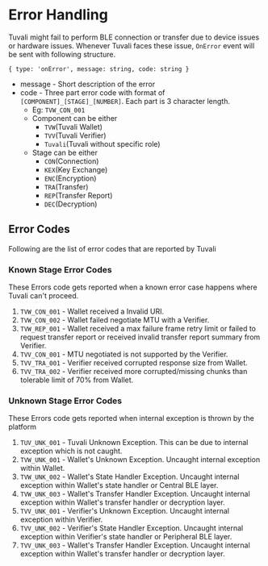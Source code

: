 # Error Handling
 Tuvali might fail to perform BLE connection or transfer due to device issues or hardware issues.
 Whenever Tuvali faces these issue, `OnError` event will be sent with following structure.


`
{
  type: 'onError',
  message: string,
  code: string
}
`

* message - Short description of the error
* code - Three part error code with format of `[COMPONENT]_[STAGE]_[NUMBER]`. Each part is 3 character length.
  * Eg: `TVW_CON_001`
  * Component can be either
    * `TVW`(Tuvali Wallet)
    * `TVV`(Tuvali Verifier)
    * `Tuvali`(Tuvali without specific role)
  * Stage can be either
    * `CON`(Connection)
    * `KEX`(Key Exchange)
    * `ENC`(Encryption)
    * `TRA`(Transfer)
    * `REP`(Transfer Report)
    * `DEC`(Decryption)


## Error Codes
  Following are the list of error codes that are reported by Tuvali

### Known Stage Error Codes
  These Errors code gets reported when a known error case happens where Tuvali can't proceed.
1. `TVW_CON_001` - Wallet received a Invalid URI.
2. `TVW_CON_002` - Wallet failed negotiate MTU with a Verifier.
3. `TVW_REP_001` - Wallet received a max failure frame retry limit or failed to request transfer report or received invalid transfer report summary from Verifier.
4. `TVV_CON_001` - MTU negotiated is not supported by the Verifier.
5. `TVV_TRA_001` - Verifier received corrupted response size from Wallet.
6. `TVV_TRA_002` - Verifier received more corrupted/missing chunks than tolerable limit of 70% from Wallet.

### Unknown Stage Error Codes
  These Errors code gets reported when internal exception is thrown by the platform
1. `TUV_UNK_001` - Tuvali Unknown Exception. This can be due to internal exception which is not caught.
2. `TVW_UNK_001` - Wallet's Unknown Exception. Uncaught internal exception within Wallet.
3. `TVW_UNK_002` - Wallet's State Handler Exception. Uncaught internal exception within Wallet's state handler or Central BLE layer.
4. `TVW_UNK_003` - Wallet's Transfer Handler Exception. Uncaught internal exception within Wallet's transfer handler or decryption layer.
5. `TVV_UNK_001` - Verifier's Unknown Exception. Uncaught internal exception within Verifier.
6. `TVV_UNK_002` - Verifier's State Handler Exception. Uncaught internal exception within Verifier's state handler or Peripheral BLE layer.
7. `TVV_UNK_003` - Wallet's Transfer Handler Exception. Uncaught internal exception within Wallet's transfer handler or decryption layer.
